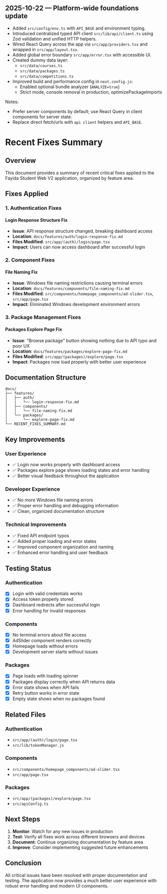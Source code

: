 ## 2025-10-22 — Platform-wide foundations update

- Added `src/config/env.ts` with `API_BASE` and environment typing.
- Introduced centralized typed API client `src/lib/api/client.ts` using Zod validation and unified HTTP helpers.
- Wired React Query across the app via `src/app/providers.tsx` and wrapped in `src/app/layout.tsx`.
- Added global error boundary `src/app/error.tsx` with accessible UI.
- Created dummy data layer:
  - `src/data/courses.ts`
  - `src/data/packages.ts`
  - `src/data/competitions.ts`
- Improved build and performance config in `next.config.js`:
  - Enabled optional bundle analyzer (`ANALYZE=true`)
  - Strict mode, console removal in production, optimizePackageImports

Notes:

- Prefer server components by default; use React Query in client components for server state.
- Replace direct fetch/urls with `api client` helpers and `API_BASE`.

# Recent Fixes Summary

## Overview

This document provides a summary of recent critical fixes applied to the Fayida Student Web V2 application, organized by feature area.

## Fixes Applied

### 1. **Authentication Fixes**

#### Login Response Structure Fix

- **Issue**: API response structure changed, breaking dashboard access
- **Location**: `docs/features/auth/login-response-fix.md`
- **Files Modified**: `src/app/(auth)/login/page.tsx`
- **Impact**: Users can now access dashboard after successful login

### 2. **Component Fixes**

#### File Naming Fix

- **Issue**: Windows file naming restrictions causing terminal errors
- **Location**: `docs/features/components/file-naming-fix.md`
- **Files Modified**: `src/components/homepage_components/ad-slider.tsx`, `src/app/page.tsx`
- **Impact**: Eliminated Windows development environment errors

### 3. **Package Management Fixes**

#### Packages Explore Page Fix

- **Issue**: "Browse package" button showing nothing due to API typo and poor UX
- **Location**: `docs/features/packages/explore-page-fix.md`
- **Files Modified**: `src/app/(packages)/explore/page.tsx`
- **Impact**: Packages now load properly with better user experience

## Documentation Structure

```
docs/
├── features/
│   ├── auth/
│   │   └── login-response-fix.md
│   ├── components/
│   │   └── file-naming-fix.md
│   └── packages/
│       └── explore-page-fix.md
└── RECENT_FIXES_SUMMARY.md
```

## Key Improvements

### **User Experience**

- ✅ Login now works properly with dashboard access
- ✅ Packages explore page shows loading states and error handling
- ✅ Better visual feedback throughout the application

### **Developer Experience**

- ✅ No more Windows file naming errors
- ✅ Proper error handling and debugging information
- ✅ Clean, organized documentation structure

### **Technical Improvements**

- ✅ Fixed API endpoint typos
- ✅ Added proper loading and error states
- ✅ Improved component organization and naming
- ✅ Enhanced error handling and user feedback

## Testing Status

### **Authentication**

- [x] Login with valid credentials works
- [x] Access token properly stored
- [x] Dashboard redirects after successful login
- [x] Error handling for invalid responses

### **Components**

- [x] No terminal errors about file access
- [x] AdSlider component renders correctly
- [x] Homepage loads without errors
- [x] Development server starts without issues

### **Packages**

- [x] Page loads with loading spinner
- [x] Packages display correctly when API returns data
- [x] Error state shows when API fails
- [x] Retry button works in error state
- [x] Empty state shows when no packages found

## Related Files

### **Authentication**

- `src/app/(auth)/login/page.tsx`
- `src/lib/tokenManager.js`

### **Components**

- `src/components/homepage_components/ad-slider.tsx`
- `src/app/page.tsx`

### **Packages**

- `src/app/(packages)/explore/page.tsx`
- `src/apiConfig.ts`

## Next Steps

1. **Monitor**: Watch for any new issues in production
2. **Test**: Verify all fixes work across different browsers and devices
3. **Document**: Continue organizing documentation by feature area
4. **Improve**: Consider implementing suggested future enhancements

## Conclusion

All critical issues have been resolved with proper documentation and testing. The application now provides a much better user experience with robust error handling and modern UI components.
